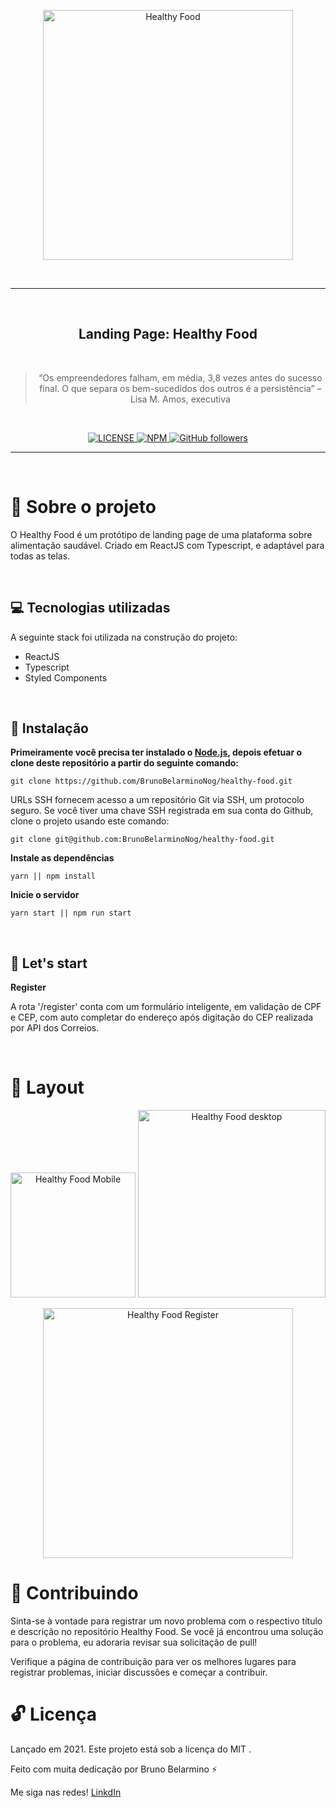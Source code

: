 <p align="center">
  <img alt="Healthy Food" src="./src/assets/healthyfood.png" width="400px" />
</p>
<br>

<hr>
<br>

<h2 align="center">
  Landing Page: Healthy Food
</h2>
<br>

<blockquote align="center">“Os empreendedores falham, em média, 3,8 vezes antes do sucesso final. O que separa os bem-sucedidos dos outros é a persistência” – Lisa M. Amos, executiva</blockquote>
<br>

<p align="center">

  <a href="LICENSE">
    <img alt="LICENSE" src="https://img.shields.io/npm/l/express">
  </a>
  <a href="NPM">
    <img alt="NPM" src="https://img.shields.io/npm/v/npm">
  </a>
  <a href="GitHub followers">
    <img alt="GitHub followers" src="https://img.shields.io/github/followers/BrunoBelarminoNog?style=social">
  </a>
</p>
<hr>

<!-- <p align="center">
  <a href="#rocket-sobre-o-desafio">Sobre o desafio</a>&nbsp;&nbsp;&nbsp;|&nbsp;&nbsp;&nbsp;
  <a href="#art-layout">Layout</a>&nbsp;&nbsp;&nbsp;|&nbsp;&nbsp;&nbsp;
  <a href="#books-sobre o Bootcamp">Sobre o Bootcamp</a>&nbsp;&nbsp;&nbsp;|&nbsp;&nbsp;&nbsp;
  <a href="#pushpin-contribuindo">Contribuindo</a>&nbsp;&nbsp;&nbsp;|&nbsp;&nbsp;&nbsp;
  <a href="#unlock-licença">Licença</a>
</p> -->

<br>

# :rocket: Sobre o projeto

O Healthy Food é um protótipo de landing page de uma plataforma sobre alimentação saudável. Criado em ReactJS com Typescript, e adaptável para todas as telas.

<br>

## :computer: Tecnologias utilizadas

A seguinte stack foi utilizada na construção do projeto:

- ReactJS
- Typescript
- Styled Components

<br>

## :construction_worker: Instalação

**Primeiramente você precisa ter instalado o [Node.js](https://nodejs.org/en/download/), depois efetuar o clone deste repositório a partir do seguinte comando:**

```
git clone https://github.com/BrunoBelarminoNog/healthy-food.git
```

URLs SSH fornecem acesso a um repositório Git via SSH, um protocolo seguro. Se você tiver uma chave SSH registrada em
sua conta do Github, clone o projeto usando este comando:

```
git clone git@github.com:BrunoBelarminoNog/healthy-food.git
```

**Instale as dependências**

```
yarn || npm install
```

**Inicie o servidor**

```
yarn start || npm run start
```

<br>

## :runner: Let's start

**Register**

A rota '/register' conta com um formulário inteligente, em validação de CPF e CEP, com auto completar do endereço após digitação do CEP realizada por API dos Correios.

<br>

# :art: Layout

<p align="center" display="flex" >
  <img src="./src/assets/healthyfood-mobile.png" alt="Healthy Food Mobile" width="200px" />
  <img src="./src/assets/healthyfood-home.png" alt="Healthy Food desktop" width="300px" />
</p>
<p align="center">
  <img src="./src/assets/healthyfood-2.png" alt="Healthy Food Register" width="400px" />

</p>

# :pushpin: Contribuindo

Sinta-se à vontade para registrar um novo problema com o respectivo título e descrição no repositório Healthy Food. Se você já encontrou uma solução para o problema, eu adoraria revisar sua solicitação de pull!

Verifique a página de contribuição para ver os melhores lugares para registrar problemas, iniciar discussões e começar a contribuir.

# :unlock: Licença

Lançado em 2021. Este projeto está sob a licença do MIT .

Feito com muita dedicação por Bruno Belarmino :zap:

Me siga nas redes! [LinkdIn](https://www.linkedin.com/in/bruno-belarmino-nog/)
